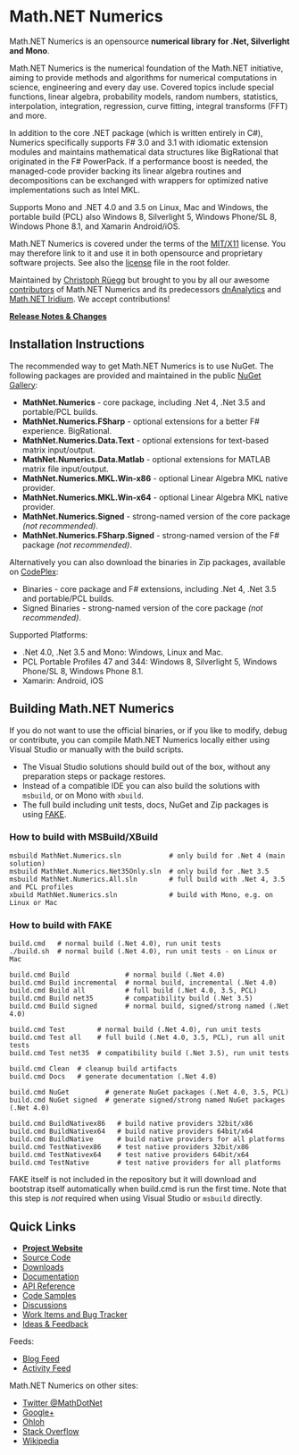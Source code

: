 Math.NET Numerics
=================

Math.NET Numerics is an opensource **numerical library for .Net, Silverlight and Mono**.

Math.NET Numerics is the numerical foundation of the Math.NET initiative, aiming to provide methods and algorithms for numerical computations in science, engineering and every day use. Covered topics include special functions, linear algebra, probability models, random numbers, statistics, interpolation, integration, regression, curve fitting, integral transforms (FFT) and more.

In addition to the core .NET package (which is written entirely in C#), Numerics specifically supports F# 3.0 and 3.1 with idiomatic extension modules and maintains mathematical data structures like BigRational that originated in the F# PowerPack. If a performance boost is needed, the managed-code provider backing its linear algebra routines and decompositions can be exchanged with wrappers for optimized native implementations such as Intel MKL.

Supports Mono and .NET 4.0 and 3.5 on Linux, Mac and Windows, the portable build (PCL) also Windows 8, Silverlight 5, Windows Phone/SL 8, Windows Phone 8.1, and Xamarin Android/iOS.

Math.NET Numerics is covered under the terms of the [MIT/X11](http://mathnetnumerics.codeplex.com/license) license. You may therefore link to it and use it in both opensource and proprietary software projects. See also the [license](LICENSE.md) file in the root folder.

Maintained by [Christoph Rüegg](http://christoph.ruegg.name/) but brought to you by all our awesome [contributors](CONTRIBUTORS.md) of Math.NET Numerics and its predecessors [dnAnalytics](http://dnanalytics.codeplex.com/) and [Math.NET Iridium](http://www.mathdotnet.com/Iridium.aspx). We accept contributions!

**[Release Notes & Changes](RELEASENOTES.md)**

Installation Instructions
-------------------------

The recommended way to get Math.NET Numerics is to use NuGet. The following packages are provided and maintained in the public [NuGet Gallery](https://nuget.org/profiles/mathnet/):

- **MathNet.Numerics** - core package, including .Net 4, .Net 3.5 and portable/PCL builds.
- **MathNet.Numerics.FSharp** - optional extensions for a better F# experience. BigRational.
- **MathNet.Numerics.Data.Text** - optional extensions for text-based matrix input/output.
- **MathNet.Numerics.Data.Matlab** - optional extensions for MATLAB matrix file input/output.
- **MathNet.Numerics.MKL.Win-x86** - optional Linear Algebra MKL native provider.
- **MathNet.Numerics.MKL.Win-x64** - optional Linear Algebra MKL native provider.
- **MathNet.Numerics.Signed** - strong-named version of the core package *(not recommended)*.
- **MathNet.Numerics.FSharp.Signed** - strong-named version of the F# package *(not recommended)*.

Alternatively you can also download the binaries in Zip packages, available on [CodePlex](http://mathnetnumerics.codeplex.com/releases):

- Binaries - core package and F# extensions, including .Net 4, .Net 3.5 and portable/PCL builds.
- Signed Binaries - strong-named version of the core package *(not recommended)*.

Supported Platforms:

- .Net 4.0, .Net 3.5 and Mono: Windows, Linux and Mac.
- PCL Portable Profiles 47 and 344: Windows 8, Silverlight 5, Windows Phone/SL 8, Windows Phone 8.1.
- Xamarin: Android, iOS

Building Math.NET Numerics
--------------------------

If you do not want to use the official binaries, or if you like to modify, debug or contribute, you can compile Math.NET Numerics locally either using Visual Studio or manually with the build scripts.

* The Visual Studio solutions should build out of the box, without any preparation steps or package restores.
* Instead of a compatible IDE you can also build the solutions with `msbuild`, or on Mono with `xbuild`.
* The full build including unit tests, docs, NuGet and Zip packages is using [FAKE](http://fsharp.github.io/FAKE/).

### How to build with MSBuild/XBuild

    msbuild MathNet.Numerics.sln            # only build for .Net 4 (main solution)
    msbuild MathNet.Numerics.Net35Only.sln  # only build for .Net 3.5
    msbuild MathNet.Numerics.All.sln        # full build with .Net 4, 3.5 and PCL profiles
    xbuild MathNet.Numerics.sln             # build with Mono, e.g. on Linux or Mac

### How to build with FAKE

    build.cmd   # normal build (.Net 4.0), run unit tests
    ./build.sh  # normal build (.Net 4.0), run unit tests - on Linux or Mac
    
    build.cmd Build              # normal build (.Net 4.0)
    build.cmd Build incremental  # normal build, incremental (.Net 4.0)
    build.cmd Build all          # full build (.Net 4.0, 3.5, PCL)
    build.cmd Build net35        # compatibility build (.Net 3.5)
    build.cmd Build signed       # normal build, signed/strong named (.Net 4.0)
    
    build.cmd Test        # normal build (.Net 4.0), run unit tests
    build.cmd Test all    # full build (.Net 4.0, 3.5, PCL), run all unit tests
    build.cmd Test net35  # compatibility build (.Net 3.5), run unit tests
    
    build.cmd Clean  # cleanup build artifacts
    build.cmd Docs   # generate documentation (.Net 4.0)
    
    build.cmd NuGet         # generate NuGet packages (.Net 4.0, 3.5, PCL)
    build.cmd NuGet signed  # generate signed/strong named NuGet packages (.Net 4.0)
    
    build.cmd BuildNativex86   # build native providers 32bit/x86
    build.cmd BuildNativex64   # build native providers 64bit/x64
    build.cmd BuildNative      # build native providers for all platforms
    build.cmd TestNativex86    # test native providers 32bit/x86
    build.cmd TestNativex64    # test native providers 64bit/x64
    build.cmd TestNative       # test native providers for all platforms

FAKE itself is not included in the repository but it will download and bootstrap itself automatically when build.cmd is run the first time. Note that this step is *not* required when using Visual Studio or `msbuild` directly.

Quick Links
-----------

* [**Project Website**](http://numerics.mathdotnet.com)
* [Source Code](http://github.com/mathnet/mathnet-numerics)
* [Downloads](http://mathnetnumerics.codeplex.com/releases)
* [Documentation](http://numerics.mathdotnet.com/docs/)
* [API Reference](http://numerics.mathdotnet.com/api/)
* [Code Samples](http://github.com/mathnet/mathnet-numerics/tree/master/src/Examples)
* [Discussions](http://mathnetnumerics.codeplex.com/discussions)
* [Work Items and Bug Tracker](http://github.com/mathnet/mathnet-numerics/issues)
* [Ideas & Feedback](http://feedback.mathdotnet.com/forums/2060-math-net-numerics)

Feeds:

* [Blog Feed](http://christoph.ruegg.name/blog/categories/math-net-numerics/atom.xml)
* [Activity Feed](http://feeds.mathdotnet.com/MathNetNumericsActivity)

Math.NET Numerics on other sites:

* [Twitter @MathDotNet](http://twitter.com/MathDotNet)
* [Google+](https://plus.google.com/112484567926928665204)
* [Ohloh](https://www.ohloh.net/p/mathnet)
* [Stack Overflow](http://stackoverflow.com/questions/tagged/mathdotnet)
* [Wikipedia](http://en.wikipedia.org/wiki/Math.NET_Numerics)

